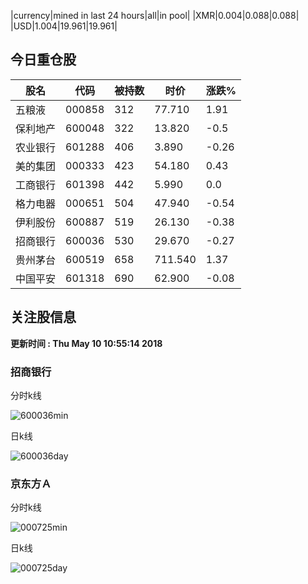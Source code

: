 |currency|mined in last 24 hours|all|in pool|
|XMR|0.004|0.088|0.088|
|USD|1.004|19.961|19.961|

## 今日重仓股 

|股名|代码|被持数|时价|涨跌%|
|---|---|---|---|---|
|五粮液|000858|312|77.710|1.91|
|保利地产|600048|322|13.820|-0.5|
|农业银行|601288|406|3.890|-0.26|
|美的集团|000333|423|54.180|0.43|
|工商银行|601398|442|5.990|0.0|
|格力电器|000651|504|47.940|-0.54|
|伊利股份|600887|519|26.130|-0.38|
|招商银行|600036|530|29.670|-0.27|
|贵州茅台|600519|658|711.540|1.37|
|中国平安|601318|690|62.900|-0.08|

## 关注股信息
**更新时间 : Thu May 10 10:55:14 2018**
### 招商银行 
分时k线

![600036min](http://image.sinajs.cn/newchart/min/n/sh600036.gif)

日k线

![600036day](http://image.sinajs.cn/newchart/daily/n/sh600036.gif)

### 京东方Ａ 
分时k线

![000725min](http://image.sinajs.cn/newchart/min/n/sz000725.gif)

日k线

![000725day](http://image.sinajs.cn/newchart/daily/n/sz000725.gif)
